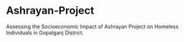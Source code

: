 # Ashrayan-Project
Assessing the Socioeconomic Impact of Ashrayan Project on Homeless Individuals in Gopalganj District.
